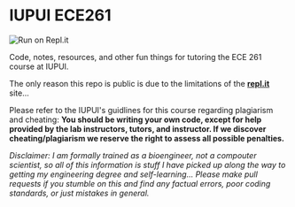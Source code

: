 # IUPUI ECE261

![Run on Repl.it](https://repl.it/badge/github/NLeRoy917/ECE261_Abdullah)

Code, notes, resources, and other fun things for tutoring the ECE 261 course at IUPUI.

The only reason this repo is public is due to the limitations of the **[repl.it](repl.it/~)** site... 

Please refer to the IUPUI's guidlines for this course regarding plagiarism and cheating: **You should be writing your own code, except for help provided by the lab instructors, tutors, and instructor. If we discover cheating/plagiarism we reserve the right to assess all possible penalties.**


*Disclaimer: I am formally trained as a bioengineer, not a compouter scientist, so all of this information is stuff I have picked up along the way to getting my engineering degree and self-learning... Please make pull requests if you stumble on this and find any factual errors, poor coding standards, or just mistakes in general.*